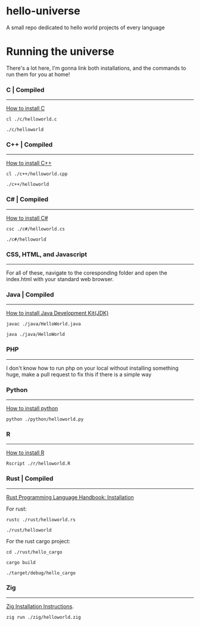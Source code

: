 # hello-universe
A small repo dedicated to hello world projects of every language

# Running the universe
There's a lot here, I'm gonna link both installations, and the commands to run them for you at home!

### C | Compiled
---
[How to install C](https://learn.microsoft.com/en-us/cpp/build/walkthrough-compile-a-c-program-on-the-command-line?view=msvc-170)

`cl ./c/helloworld.c`

`./c/helloworld`

### C++ | Compiled
---
[How to install C++](https://learn.microsoft.com/en-us/cpp/build/walkthrough-compile-a-c-program-on-the-command-line?view=msvc-170)

`cl ./c++/helloworld.cpp`

`./c++/helloworld`

### C# | Compiled
---
[How to install C#](https://www.geeksforgeeks.org/how-to-execute-c-sharp-program-on-cmd-command-line/)

`csc ./c#/helloworld.cs`

`./c#/helloworld`

### CSS, HTML, and Javascript
---
For all of these, navigate to the coresponding folder and open the index.html with your standard web browser.

### Java | Compiled
---
[How to install Java Development Kit(JDK)](https://docs.oracle.com/en/java/javase/21/install/installation-jdk-microsoft-windows-platforms.html#GUID-A740535E-9F97-448C-A141-B95BF1688E6F)

`javac ./java/HelloWorld.java`

`java ./java/HelloWorld`

### PHP
---
I don't know how to run php on your local without installing something huge, make a pull request to fix this if there is a simple way

### Python
---
[How to install python](https://wiki.python.org/moin/BeginnersGuide/Download)

`python ./python/helloworld.py`

### R
---
[How to install R](https://www.dataquest.io/blog/installing-r-on-your-computer/)

`Rscript ./r/helloworld.R`

### Rust | Compiled
---
[Rust Programming Language Handbook: Installation](https://doc.rust-lang.org/book/ch01-01-installation.html)

For rust:

`rustc ./rust/helloworld.rs`

`./rust/helloworld`

For the rust cargo project:

`cd ./rust/hello_cargo`

`cargo build`

`./target/debug/hello_cargo`

### Zig
---
[Zig Installation Instructions](https://ziglang.org/learn/getting-started/).

`zig run ./zig/helloworld.zig`